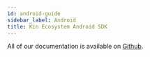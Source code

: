 ```yaml
---
id: android-guide
sidebar_label: Android
title: Kin Ecosystem Android SDK
---
```


All of our documentation is available on [Github](https://github.com/kinecosystem/kin-ecosystem-android-sdk).
